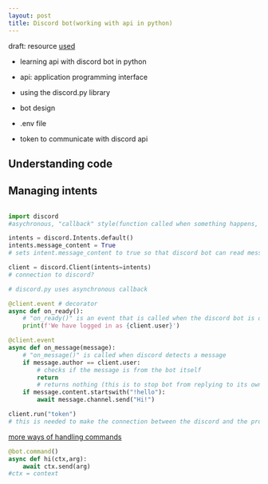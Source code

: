 ```yaml
---
layout: post
title: Discord bot(working with api in python)
---
```


draft: resource [used](https://discordpy.readthedocs.io/en/stable/quickstart.html)

- learning api with discord bot in python

- api: application programming interface

- using the discord.py library

- bot design

- .env file

- token to communicate with discord api

## Understanding code

## Managing intents

```python

import discord
#asychronous, "callback" style(function called when something happens, i.e when bot detects that a user had sent a message) 

intents = discord.Intents.default()
intents.message_content = True
# sets intent.message_content to true so that discord bot can read messages

client = discord.Client(intents=intents)
# connection to discord?
```

```python
# discord.py uses asynchronous callback

@client.event # decorator 
async def on_ready(): 
    # "on_ready()" is an event that is called when the discord bot is online and logged in 
    print(f'We have logged in as {client.user}')

@client.event
async def on_message(message):
    # "on_message()" is called when discord detects a message
    if message.author == client.user: 
        # checks if the message is from the bot itself
        return 
        # returns nothing (this is to stop bot from replying to its own)
    if message.content.startswith("!hello"):
        await message.channel.send("Hi!")

client.run("token") 
# this is needed to make the connection between the discord and the program
```

[more ways of handling commands](https://discordpy.readthedocs.io/en/stable/ext/commands/commands.html)

```python
@bot.command()
async def hi(ctx,arg):
    await ctx.send(arg)
#ctx = context
```
